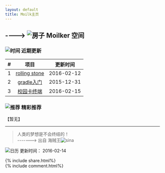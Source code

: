 ```yaml
---
layout: default
title: Moilk主页
---
```

## ----> ![房子](http://duras.wang/img/myLogo/room.png) Moilker 空间  

### ![时间](http://duras.wang/img/myLogo/time.png) 近期更新  

| # | 项目 | 更新时间 |
| :--:| :--: | :---: |
| 1 | [rolling stone](http://duras.wang/blog/2016/02/01/RollingStone/) | 2016-02-12 |
| 2 | [gradle入门](http://duras.wang/blog/2016/01/29/gradle/) | 2015-12-31 |
| 3 | [校园卡终端](http://duras.wang/2016/02/15/%E6%A0%A1%E5%9B%AD%E5%8D%A1%E7%BB%88%E7%AB%AF) |2016-02-15 |  

### ![推荐](http://duras.wang/img/myLogo/tuijian.png) 精彩推荐  
【暂无】  


************************
> 人类的梦想是不会终结的！  
-------> 出自 海贼王![sina](http://duras.wang/img/px16/onepiece.png)  

![日历](http://duras.wang/img/rili.png) 更新时间： 2016-02-14  

{% include share.html%}  
{% include comment.html%}  